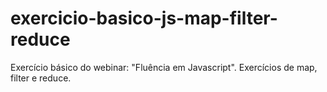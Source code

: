 # exercicio-basico-js-map-filter-reduce
Exercício básico do webinar: "Fluência em Javascript". Exercícios de map, filter e reduce.

